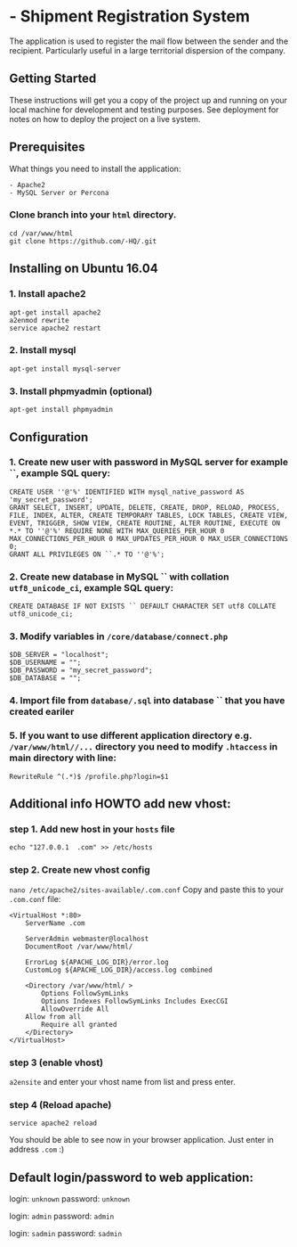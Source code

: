 #  - Shipment Registration System

The application is used to register the mail flow between the sender and the recipient. Particularly useful in a large territorial dispersion of the company.

## Getting Started

These instructions will get you a copy of the project up and running on your local machine for development and testing purposes.
See deployment for notes on how to deploy the project on a live system.

## Prerequisites

What things you need to install the application:
```
- Apache2
- MySQL Server or Percona
```

### Clone  branch into your `html` directory.
```
cd /var/www/html
git clone https://github.com/-HQ/.git
```

## Installing on Ubuntu 16.04

### 1. Install apache2
```
apt-get install apache2
a2enmod rewrite
service apache2 restart
```
### 2. Install mysql
```
apt-get install mysql-server
```
### 3. Install phpmyadmin (optional)
```
apt-get install phpmyadmin
```

## Configuration

### 1. Create new user with password in MySQL server for example ``, example SQL query:
```
CREATE USER ''@'%' IDENTIFIED WITH mysql_native_password AS 'my_secret_password';
GRANT SELECT, INSERT, UPDATE, DELETE, CREATE, DROP, RELOAD, PROCESS, FILE, INDEX, ALTER, CREATE TEMPORARY TABLES, LOCK TABLES, CREATE VIEW, EVENT, TRIGGER, SHOW VIEW, CREATE ROUTINE, ALTER ROUTINE, EXECUTE ON *.* TO ''@'%' REQUIRE NONE WITH MAX_QUERIES_PER_HOUR 0 MAX_CONNECTIONS_PER_HOUR 0 MAX_UPDATES_PER_HOUR 0 MAX_USER_CONNECTIONS 0;
GRANT ALL PRIVILEGES ON ``.* TO ''@'%';
```

### 2. Create new database in MySQL `` with collation `utf8_unicode_ci`, example SQL query:
```
CREATE DATABASE IF NOT EXISTS `` DEFAULT CHARACTER SET utf8 COLLATE utf8_unicode_ci;
```

### 3. Modify variables in `/core/database/connect.php`
```
$DB_SERVER = "localhost";
$DB_USERNAME = "";
$DB_PASSWORD = "my_secret_password";
$DB_DATABASE = "";
```

### 4. Import file from `database/.sql` into database `` that you have created eariler

### 5. If you want to use different application directory e.g. `/var/www/html//...` directory you need to modify `.htaccess` in main directory with line:
```
RewriteRule ^(.*)$ /profile.php?login=$1
```

## Additional info HOWTO add new vhost:

### step 1. Add new host in your `hosts` file
`echo "127.0.0.1  .com" >> /etc/hosts`

### step 2. Create new vhost config
`nano /etc/apache2/sites-available/.com.conf`
Copy and paste this to your `.com.conf` file:
```
<VirtualHost *:80>
	ServerName .com

	ServerAdmin webmaster@localhost
	DocumentRoot /var/www/html/

	ErrorLog ${APACHE_LOG_DIR}/error.log
	CustomLog ${APACHE_LOG_DIR}/access.log combined

    <Directory /var/www/html/ >
        Options FollowSymLinks
        Options Indexes FollowSymLinks Includes ExecCGI
        AllowOverride All
	Allow from all
        Require all granted
    </Directory>
</VirtualHost>
```

### step 3 (enable vhost)
`a2ensite`
and enter your vhost name from list and press enter.

### step 4 (Reload apache)
`service apache2 reload`

You should be able to see now in your browser  application. Just enter in address `.com` :)

## Default login/password to  web application:
login: `unknown`
password: `unknown`

login: `admin`
password: `admin`

login: `sadmin`
password: `sadmin`
